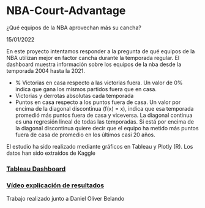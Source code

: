 # NBA-Court-Advantage
¿Qué equipos de la NBA aprovechan más su cancha?

15/01/2022

En este proyecto intentamos responder a la pregunta de qué equipos de la NBA utilizan mejor en factor cancha durante la temporada regular.
El dashboard muestra información sobre los equipos de la nba desde la temporada 2004 hasta la 2021. 

- % Victorias en casa respecto a las victorias fuera. Un valor de 0% indica que gana los mismos partidos fuera que en casa. 
- Victorias y derrotas absolutas cada temporada
- Puntos en casa respecto a los puntos fuera de casa. Un valor por encima de la diagonal discontinua (f(x) = x), indica que esa temporada promedió más puntos fuera de casa y viceversa. 
La diagonal continua es una regresión lineal de todas las temporadas. Si está por encima de la diagonal discontinua quiere decir que el equipo ha metido más puntos fuera de casa de promedio en los últimos casi 20 años.

El estudio ha sido realizado mediante gráficos en Tableau y Plotly (R). Los datos han sido extraídos de Kaggle

### [Tableau Dashboard](https://public.tableau.com/app/profile/carlos.gallego.andreu/viz/NBA-Aquequiposlesafectamselfactorcancha/Dashboard1)
### [Vídeo explicación de resultados](https://drive.google.com/file/d/13gq0KXKcKa9z8FKarYPT_srdmTyz1Oe_/view?usp=sharing)

Trabajo realizado junto a Daniel Oliver Belando
